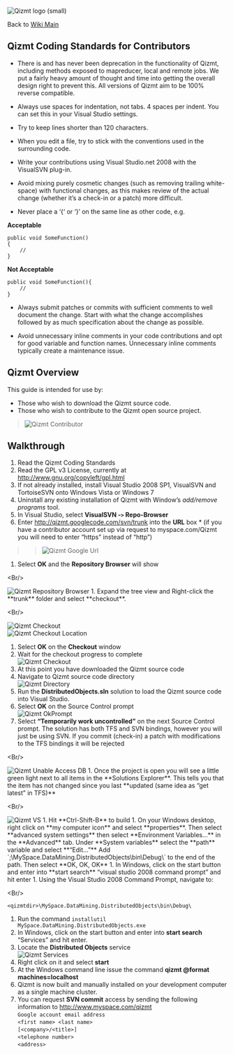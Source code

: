 <a href='Hidden comment: Image:'></a><img src='http://qizmt.googlecode.com/svn/wiki/images/Qizmt_logo_small.png' alt='Qizmt logo (small)' />

Back to <a href='Hidden comment: Link:'></a>[Wiki Main](Main.md)



## Qizmt Coding Standards for Contributors ##

  * There is and has never been deprecation in the functionality of Qizmt, including methods exposed to mapreducer, local and remote jobs. We put a fairly heavy amount of thought and time into getting the overall design right to prevent this. All versions of Qizmt aim to be 100% reverse compatible.

  * Always use spaces for indentation, not tabs. 4 spaces per indent. You can set this in your Visual Studio settings.

  * Try to keep lines shorter than 120 characters.

  * When you edit a file, try to stick with the conventions used in the surrounding code.

  * Write your contributions using Visual Studio.net 2008 with the VisualSVN plug-in.

  * Avoid mixing purely cosmetic changes (such as removing trailing white-space) with functional changes, as this makes review of the actual change (whether it’s a check-in or a patch) more difficult.

  * Never place a ‘{‘ or ‘}’ on the same line as other code, e.g.

**Acceptable**

```
public void SomeFunction()
{
    //
}
```

**Not Acceptable**
```
public void SomeFunction(){
    //
}
```

  * Always submit patches or commits with sufficient comments to well document the change. Start with what the change accomplishes followed by as much specification about the change as possible.

  * Avoid unnecessary inline comments in your code contributions and opt for good variable and function names. Unnecessary inline comments typically create a maintenance issue.


## Qizmt Overview ##

This guide is intended for use by:

  * Those who wish to download the Qizmt source code.
  * Those who wish to contribute to the Qizmt open source project.
> <img src='http://qizmt.googlecode.com/svn/wiki/images/Qizmt_Contributor.png' alt='Qizmt Contributor' />


## Walkthrough ##

  1. Read the Qizmt Coding Standards
  1. Read the GPL v3 License, currently at http://www.gnu.org/copyleft/gpl.html
  1. If not already installed, install Visual Studio 2008 SP1, VisualSVN and TortoiseSVN onto Windows Vista or Windows 7
  1. Uninstall any existing installation of Qizmt with Window’s _add/remove programs_ tool.
  1. In Visual Studio, select **VisualSVN -`>` Repo-Browser**
  1. Enter http://qizmt.googlecode.com/svn/trunk into the **URL** box
    * (if you have a contributor account set up via request to myspace.com/Qizmt you will need to enter “https” instead of “http”)
> > <img src='http://qizmt.googlecode.com/svn/wiki/images/Qizmt_googleCodeUrl.png' alt='Qizmt Google Url' />
  1. Select **OK** and the **Repository Browser** will show

&lt;Br/&gt;

<img src='http://qizmt.googlecode.com/svn/wiki/images/Qizmt_RepositoryBrowser.png' alt='Qizmt Repository Browser' />
  1. Expand the tree view and Right-click the **trunk** folder and select **checkout**.

&lt;Br/&gt;

<img src='http://qizmt.googlecode.com/svn/wiki/images/Qizmt_CheckOut.png' alt='Qizmt Checkout' /><br /><img src='http://qizmt.googlecode.com/svn/wiki/images/Qizmt_CheckOutLocation.png' alt='Qizmt Checkout Location' />
  1. Select **OK** on the **Checkout** window
  1. Wait for the checkout progress to complete<br /><img src='http://qizmt.googlecode.com/svn/wiki/images/Qizmt_CheckOutProgress.png' alt='Qizmt Checkout' />
  1. At this point you have downloaded the Qizmt source code
  1. Navigate to Qizmt source code directory<br /><img src='http://qizmt.googlecode.com/svn/wiki/images/Qizmt_Directory.png' alt='Qizmt Directory' />
  1. Run the **DistributedObjects.sln** solution to load the Qizmt source code into Visual Studio.
  1. Select **OK** on the Source Control prompt<br /><img src='http://qizmt.googlecode.com/svn/wiki/images/Qizmt_OkPrompt.png' alt='Qizmt OkPrompt' />
  1. Select **“Temporarily work uncontrolled”** on the next Source Control prompt. The solution has both TFS and SVN bindings, however you will just be using SVN. If you commit (check-in) a patch with modifications to the TFS bindings it will be rejected

&lt;Br/&gt;

<img src='http://qizmt.googlecode.com/svn/wiki/images/Qizmt_UnableAccessDB.png' alt='Qizmt Unable Access DB' />
  1. Once the project is open you will see a little green light next to all items in the **Solutions Explorer**. This tells you that the item has not changed since you last **updated (same idea as “get latest” in TFS)**

&lt;Br/&gt;

<img src='http://qizmt.googlecode.com/svn/wiki/images/Qizmt_VS.png' alt='Qizmt VS' />
  1. Hit **Ctrl-Shift-B** to build
  1. On your Windows desktop, right click on **my computer icon** and select **properties**. Then select **advanced system settings** then select **Environment Variables…** in the **Advanced** tab. Under **System variables** select the **path** variable and select **“Edit…”** Add `;<qizmtdir>\MySpace.DataMining.DistributedObjects\bin\Debug\` to the end of the path. Then select **OK, OK, OK**
  1. In Windows, click on the start button and enter into **start search** “visual studio 2008 command prompt” and hit enter
  1. Using the Visual Studio 2008 Command Prompt, navigate to:

&lt;Br/&gt;

`<qizmtdir>\MySpace.DataMining.DistributedObjects\bin\Debug\`
  1. Run the command `installutil MySpace.DataMining.DistributedObjects.exe`
  1. In Windows, click on the start button and enter into **start search** “Services” and hit enter.
  1. Locate the **Distributed Objects** service<br /><img src='http://qizmt.googlecode.com/svn/wiki/images/Qizmt_Services.png' alt='Qizmt Services' />
  1. Right click on it and select **start**
  1. At the Windows command line issue the command **qizmt @format machines=localhost**
  1. Qizmt is now built and manually installed on your development computer as a single machine cluster.
  1. You can request **SVN commit** access by sending the following information to http://www.myspace.com/qizmt<br />`Google account email address`<br />`<first name> <last name>`<br />`[<company>/<title>]`<br />`<telephone number>`<br />`<address>`